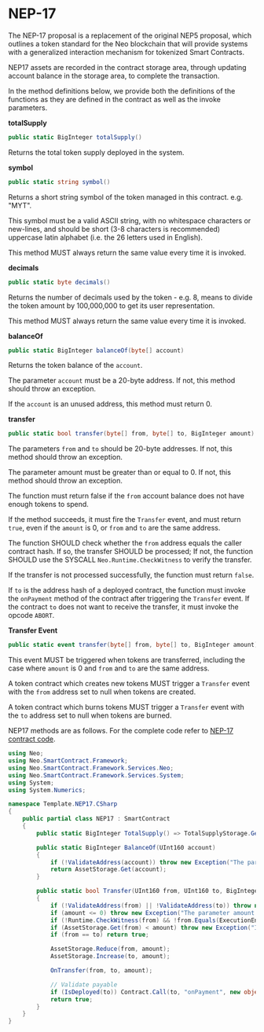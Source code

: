 # NEP-17

The NEP-17 proposal is a replacement of the original NEP5 proposal, which outlines a token standard for the Neo blockchain that will provide systems with a generalized interaction mechanism for tokenized Smart Contracts. 

NEP17 assets are recorded in the contract storage area, through updating account balance in the storage area, to complete the transaction.

In the method definitions below, we provide both the definitions of the functions as they are defined in the contract as well as the invoke parameters.

**totalSupply**    

```c#
public static BigInteger totalSupply()
```

Returns the total token supply deployed in the system.

**symbol**

```c#
public static string symbol()
```

Returns a short string symbol of the token managed in this contract. e.g. "MYT". 

This symbol must be a valid ASCII string, with no whitespace characters or new-lines, and should be short (3-8 characters is recommended) uppercase latin alphabet (i.e. the 26 letters used in English).

This method MUST always return the same value every time it is invoked.

**decimals**

```c#
public static byte decimals()
```

Returns the number of decimals used by the token - e.g. 8, means to divide the token amount by 100,000,000 to get its user representation.

This method MUST always return the same value every time it is invoked.

**balanceOf**

```c#
public static BigInteger balanceOf(byte[] account)
```

Returns the token balance of the `account`.

The parameter `account` must be a 20-byte address. If not, this method should throw an exception.

If the `account` is an unused address, this method must return 0.

**transfer**

```c#
public static bool transfer(byte[] from, byte[] to, BigInteger amount)
```

The parameters `from` and `to` should be 20-byte addresses. If not, this method should throw an exception.<br/>

The parameter amount must be greater than or equal to 0. If not, this method should throw an exception.<br/>

The function must return false if the `from` account balance does not have enough tokens to spend.<br/>

If the method succeeds, it must fire the `Transfer` event, and must return `true`, even if the `amount` is 0, or `from` and `to` are the same address.<br/>

The function SHOULD check whether the `from` address equals the caller contract hash. If so, the transfer SHOULD be processed; If not, the function SHOULD use the SYSCALL `Neo.Runtime.CheckWitness` to verify the transfer.<br/>

If the transfer is not processed successfully, the function must return `false`.

If `to` is the address hash of a deployed contract, the function must invoke the `onPayment` method of the contract after triggering the `Transfer` event. If the contract `to` does not want to receive the transfer, it must invoke the opcode `ABORT`.

**Transfer Event**

```c#
public static event transfer(byte[] from, byte[] to, BigInteger amount)
```

This event MUST be triggered when tokens are transferred, including the case where `amount` is 0 and `from` and `to` are the same address.<br/>

A token contract which creates new tokens MUST trigger a `Transfer` event with the `from` address set to null when tokens are created.<br/>

A token contract which burns tokens MUST trigger a `Transfer` event with the `to` address set to null when tokens are burned.

NEP17 methods are as follows. For the complete code refer to [NEP-17 contract code](https://github.com/neo-project/examples/tree/37487a324b4be695af422f37d668e15a05d75e1e/csharp/NEP17).

```c#
using Neo;
using Neo.SmartContract.Framework;
using Neo.SmartContract.Framework.Services.Neo;
using Neo.SmartContract.Framework.Services.System;
using System;
using System.Numerics;

namespace Template.NEP17.CSharp
{
    public partial class NEP17 : SmartContract
    {
        public static BigInteger TotalSupply() => TotalSupplyStorage.Get();

        public static BigInteger BalanceOf(UInt160 account)
        {
            if (!ValidateAddress(account)) throw new Exception("The parameters account SHOULD be a 20-byte non-zero address.");
            return AssetStorage.Get(account);
        }

        public static bool Transfer(UInt160 from, UInt160 to, BigInteger amount, object data)
        {
            if (!ValidateAddress(from) || !ValidateAddress(to)) throw new Exception("The parameters from and to SHOULD be 20-byte non-zero addresses.");
            if (amount <= 0) throw new Exception("The parameter amount MUST be greater than 0.");
            if (!Runtime.CheckWitness(from) && !from.Equals(ExecutionEngine.CallingScriptHash)) throw new Exception("No authorization.");
            if (AssetStorage.Get(from) < amount) throw new Exception("Insufficient balance.");
            if (from == to) return true;

            AssetStorage.Reduce(from, amount);
            AssetStorage.Increase(to, amount);

            OnTransfer(from, to, amount);

            // Validate payable
            if (IsDeployed(to)) Contract.Call(to, "onPayment", new object[] { from, amount, data });
            return true;
        }
    }
}
```

